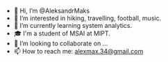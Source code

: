 - 👋 Hi, I’m @AleksandrMaks
- 👀 I’m interested in hiking, travelling, football, music.
- 🌱 I’m currently learning system analytics.
- 🎓 I'm a student of MSAI at MIPT.
- 💞️ I’m looking to collaborate on ...
- 📫 How to reach me: alexmax.34@gmail.com 

<!---
AleksandrMaks/AleksandrMaks is a ✨ special ✨ repository because its `README.md` (this file) appears on your GitHub profile.
You can click the Preview link to take a look at your changes.
--->
